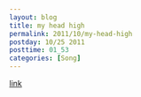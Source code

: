```yaml
---
layout: blog
title: my head high
permalink: 2011/10/my-head-high
postday: 10/25 2011
posttime: 01_53
categories: [Song]
---
```


<a href="http://kristeraxel.com/media/vault/my_head_high.mp3">link</a>
